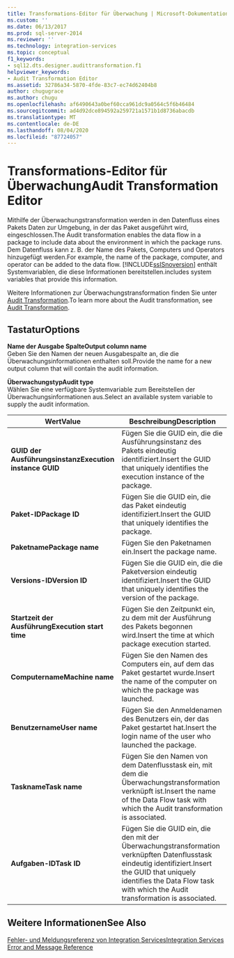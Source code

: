 ```yaml
---
title: Transformations-Editor für Überwachung | Microsoft-Dokumentation
ms.custom: ''
ms.date: 06/13/2017
ms.prod: sql-server-2014
ms.reviewer: ''
ms.technology: integration-services
ms.topic: conceptual
f1_keywords:
- sql12.dts.designer.audittransformation.f1
helpviewer_keywords:
- Audit Transformation Editor
ms.assetid: 32786a34-5870-4fde-83c7-ec74d62404b8
author: chugugrace
ms.author: chugu
ms.openlocfilehash: af6490643a0bef60cca961dc9a0564c5f6b46484
ms.sourcegitcommit: ad4d92dce894592a259721a1571b1d8736abacdb
ms.translationtype: MT
ms.contentlocale: de-DE
ms.lasthandoff: 08/04/2020
ms.locfileid: "87724057"
---
```

# <a name="audit-transformation-editor"></a><span data-ttu-id="f61ac-102">Transformations-Editor für Überwachung</span><span class="sxs-lookup"><span data-stu-id="f61ac-102">Audit Transformation Editor</span></span>
  <span data-ttu-id="f61ac-103">Mithilfe der Überwachungstransformation werden in den Datenfluss eines Pakets Daten zur Umgebung, in der das Paket ausgeführt wird, eingeschlossen.</span><span class="sxs-lookup"><span data-stu-id="f61ac-103">The Audit transformation enables the data flow in a package to include data about the environment in which the package runs.</span></span> <span data-ttu-id="f61ac-104">Dem Datenfluss kann z. B. der Name des Pakets, Computers und Operators hinzugefügt werden.</span><span class="sxs-lookup"><span data-stu-id="f61ac-104">For example, the name of the package, computer, and operator can be added to the data flow.</span></span> [!INCLUDE[ssISnoversion](../includes/ssisnoversion-md.md)] <span data-ttu-id="f61ac-105">enthält Systemvariablen, die diese Informationen bereitstellen.</span><span class="sxs-lookup"><span data-stu-id="f61ac-105">includes system variables that provide this information.</span></span>  
  
 <span data-ttu-id="f61ac-106">Weitere Informationen zur Überwachungstransformation finden Sie unter [Audit Transformation](data-flow/transformations/audit-transformation.md).</span><span class="sxs-lookup"><span data-stu-id="f61ac-106">To learn more about the Audit transformation, see [Audit Transformation](data-flow/transformations/audit-transformation.md).</span></span>  
  
## <a name="options"></a><span data-ttu-id="f61ac-107">Tastatur</span><span class="sxs-lookup"><span data-stu-id="f61ac-107">Options</span></span>  
 <span data-ttu-id="f61ac-108">**Name der Ausgabe Spalte**</span><span class="sxs-lookup"><span data-stu-id="f61ac-108">**Output column name**</span></span>  
 <span data-ttu-id="f61ac-109">Geben Sie den Namen der neuen Ausgabespalte an, die die Überwachungsinformationen enthalten soll.</span><span class="sxs-lookup"><span data-stu-id="f61ac-109">Provide the name for a new output column that will contain the audit information.</span></span>  
  
 <span data-ttu-id="f61ac-110">**Überwachungstyp**</span><span class="sxs-lookup"><span data-stu-id="f61ac-110">**Audit type**</span></span>  
 <span data-ttu-id="f61ac-111">Wählen Sie eine verfügbare Systemvariable zum Bereitstellen der Überwachungsinformationen aus.</span><span class="sxs-lookup"><span data-stu-id="f61ac-111">Select an available system variable to supply the audit information.</span></span>  
  
|<span data-ttu-id="f61ac-112">Wert</span><span class="sxs-lookup"><span data-stu-id="f61ac-112">Value</span></span>|<span data-ttu-id="f61ac-113">Beschreibung</span><span class="sxs-lookup"><span data-stu-id="f61ac-113">Description</span></span>|  
|-----------|-----------------|  
|<span data-ttu-id="f61ac-114">**GUID der Ausführungsinstanz**</span><span class="sxs-lookup"><span data-stu-id="f61ac-114">**Execution instance GUID**</span></span>|<span data-ttu-id="f61ac-115">Fügen Sie die GUID ein, die die Ausführungsinstanz des Pakets eindeutig identifiziert.</span><span class="sxs-lookup"><span data-stu-id="f61ac-115">Insert the GUID that uniquely identifies the execution instance of the package.</span></span>|  
|<span data-ttu-id="f61ac-116">**Paket-ID**</span><span class="sxs-lookup"><span data-stu-id="f61ac-116">**Package ID**</span></span>|<span data-ttu-id="f61ac-117">Fügen Sie die GUID ein, die das Paket eindeutig identifiziert.</span><span class="sxs-lookup"><span data-stu-id="f61ac-117">Insert the GUID that uniquely identifies the package.</span></span>|  
|<span data-ttu-id="f61ac-118">**Paketname**</span><span class="sxs-lookup"><span data-stu-id="f61ac-118">**Package name**</span></span>|<span data-ttu-id="f61ac-119">Fügen Sie den Paketnamen ein.</span><span class="sxs-lookup"><span data-stu-id="f61ac-119">Insert the package name.</span></span>|  
|<span data-ttu-id="f61ac-120">**Versions-ID**</span><span class="sxs-lookup"><span data-stu-id="f61ac-120">**Version ID**</span></span>|<span data-ttu-id="f61ac-121">Fügen Sie die GUID ein, die die Paketversion eindeutig identifiziert.</span><span class="sxs-lookup"><span data-stu-id="f61ac-121">Insert the GUID that uniquely identifies the version of the package.</span></span>|  
|<span data-ttu-id="f61ac-122">**Startzeit der Ausführung**</span><span class="sxs-lookup"><span data-stu-id="f61ac-122">**Execution start time**</span></span>|<span data-ttu-id="f61ac-123">Fügen Sie den Zeitpunkt ein, zu dem mit der Ausführung des Pakets begonnen wird.</span><span class="sxs-lookup"><span data-stu-id="f61ac-123">Insert the time at which package execution started.</span></span>|  
|<span data-ttu-id="f61ac-124">**Computername**</span><span class="sxs-lookup"><span data-stu-id="f61ac-124">**Machine name**</span></span>|<span data-ttu-id="f61ac-125">Fügen Sie den Namen des Computers ein, auf dem das Paket gestartet wurde.</span><span class="sxs-lookup"><span data-stu-id="f61ac-125">Insert the name of the computer on which the package was launched.</span></span>|  
|<span data-ttu-id="f61ac-126">**Benutzername**</span><span class="sxs-lookup"><span data-stu-id="f61ac-126">**User name**</span></span>|<span data-ttu-id="f61ac-127">Fügen Sie den Anmeldenamen des Benutzers ein, der das Paket gestartet hat.</span><span class="sxs-lookup"><span data-stu-id="f61ac-127">Insert the login name of the user who launched the package.</span></span>|  
|<span data-ttu-id="f61ac-128">**Taskname**</span><span class="sxs-lookup"><span data-stu-id="f61ac-128">**Task name**</span></span>|<span data-ttu-id="f61ac-129">Fügen Sie den Namen von dem Datenflusstask ein, mit dem die Überwachungstransformation verknüpft ist.</span><span class="sxs-lookup"><span data-stu-id="f61ac-129">Insert the name of the Data Flow task with which the Audit transformation is associated.</span></span>|  
|<span data-ttu-id="f61ac-130">**Aufgaben-ID**</span><span class="sxs-lookup"><span data-stu-id="f61ac-130">**Task ID**</span></span>|<span data-ttu-id="f61ac-131">Fügen Sie die GUID ein, die den mit der Überwachungstransformation verknüpften Datenflusstask eindeutig identifiziert.</span><span class="sxs-lookup"><span data-stu-id="f61ac-131">Insert the GUID that uniquely identifies the Data Flow task with which the Audit transformation is associated.</span></span>|  
  
## <a name="see-also"></a><span data-ttu-id="f61ac-132">Weitere Informationen</span><span class="sxs-lookup"><span data-stu-id="f61ac-132">See Also</span></span>  
 [<span data-ttu-id="f61ac-133">Fehler- und Meldungsreferenz von Integration Services</span><span class="sxs-lookup"><span data-stu-id="f61ac-133">Integration Services Error and Message Reference</span></span>](../../2014/integration-services/integration-services-error-and-message-reference.md)  
  
  
